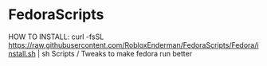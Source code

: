 # FedoraScripts
HOW TO INSTALL:
curl -fsSL https://raw.githubusercontent.com/RobloxEnderman/FedoraScripts/Fedora/install.sh | sh
Scripts / Tweaks to make fedora run better
